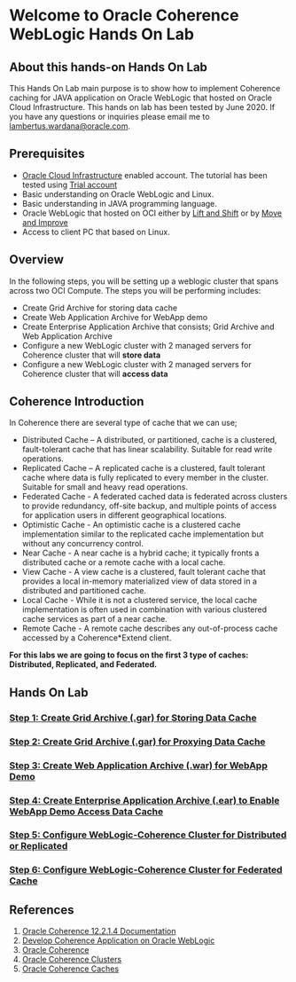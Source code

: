 # Welcome to Oracle Coherence WebLogic Hands On Lab

## About this hands-on Hands On Lab ##

This Hands On Lab main purpose is to show how to implement Coherence caching for JAVA application on Oracle WebLogic that hosted on Oracle Cloud Infrastructure. This hands on lab has been tested by June 2020. If you have any questions or inquiries please email me to lambertus.wardana@oracle.com.

## Prerequisites

- [Oracle Cloud Infrastructure](https://cloud.oracle.com/en_US/cloud-infrastructure) enabled account. The tutorial has been tested using [Trial account](https://myservices.us.oraclecloud.com/mycloud/signup)
- Basic understanding on Oracle WebLogic and Linux.
- Basic understanding in JAVA programming language.
- Oracle WebLogic that hosted on OCI either by [Lift and Shift](https://github.com/tazlambert/weblogic-lift-shift) or by [Move and Improve](https://github.com/tazlambert/weblogic-move-improve)
- Access to client PC that based on Linux.

## Overview

In the following steps, you will be setting up a weblogic cluster that spans across two OCI Compute. The steps you will be performing includes:

- Create Grid Archive for storing data cache
- Create Web Application Archive for WebApp demo
- Create Enterprise Application Archive that consists; Grid Archive and Web Application Archive  
- Configure a new WebLogic cluster with 2 managed servers for Coherence cluster that will **store data**
- Configure a new WebLogic cluster with 2 managed servers for Coherence cluster that will **access data**

## Coherence Introduction 

In Coherence there are several type of cache that we can use;

- Distributed Cache – A distributed, or partitioned, cache is a clustered, fault-tolerant cache that has linear scalability. Suitable for read write operations.
- Replicated Cache – A replicated cache is a clustered, fault tolerant cache where data is fully replicated to every member in the cluster. Suitable for small and heavy read operations.
- Federated Cache - A federated cached data is federated across clusters to provide redundancy, off-site backup, and multiple points of access for application users in different geographical locations.
- Optimistic Cache - An optimistic cache is a clustered cache implementation similar to the replicated cache implementation but without any concurrency control.
- Near Cache - A near cache is a hybrid cache; it typically fronts a distributed cache or a remote cache with a local cache.
- View Cache - A view cache is a clustered, fault tolerant cache that provides a local in-memory materialized view of data stored in a distributed and partitioned cache.
- Local Cache - While it is not a clustered service, the local cache implementation is often used in combination with various clustered cache services as part of a near cache.
- Remote Cache - A remote cache describes any out-of-process cache accessed by a Coherence*Extend client.

**For this labs we are going to focus on the first 3 type of caches: Distributed, Replicated, and Federated.**

## Hands On Lab

### [Step 1: Create Grid Archive (.gar) for Storing Data Cache](tutorial/create.data.gar.md)

### [Step 2: Create Grid Archive (.gar) for Proxying Data Cache](tutorial/create.proxy.gar.md)

### [Step 3: Create Web Application Archive (.war) for WebApp Demo](tutorial/create.war.md)

### [Step 4: Create Enterprise Application Archive (.ear) to Enable WebApp Demo Access Data Cache](tutorial/create.ear.md)

### [Step 5: Configure WebLogic-Coherence Cluster for Distributed or Replicated](tutorial/create.wls.data.cache.md)

### [Step 6: Configure WebLogic-Coherence Cluster for Federated Cache](tutorial/create.wls.fed.cache.md)

## References

1. [Oracle Coherence 12.2.1.4 Documentation](https://docs.oracle.com/en/middleware/fusion-middleware/coherence/12.2.1.4/index.html)
2. [Develop Coherence Application on Oracle WebLogic](https://docs.oracle.com/en/middleware/fusion-middleware/weblogic-server/12.2.1.4/wlcoh/index.html)
3. [Oracle Coherence](https://www.oracle.com/pls/topic/lookup?ctx=en/middleware/fusion-middleware/coherence/12.2.1.4&id=COHDG4979)
4. [Oracle Coherence Clusters](https://www.oracle.com/pls/topic/lookup?ctx=en/middleware/fusion-middleware/coherence/12.2.1.4&id=COHDG5163)
5. [Oracle Coherence Caches](https://www.oracle.com/pls/topic/lookup?ctx=en/middleware/fusion-middleware/coherence/12.2.1.4&id=COHDG5049)

